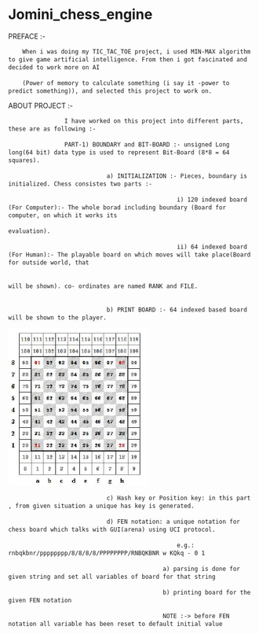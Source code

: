 # Jomini_chess_engine

PREFACE :-

		When i was doing my TIC_TAC_TOE project, i used MIN-MAX algorithm to give game artificial intelligence. From then i got fascinated and decided to work more on AI

		(Power of memory to calculate something (i say it -power to predict something)), and selected this project to work on.

	

ABOUT PROJECT :-

					I have worked on this project into different parts, these are as following :-

					PART-1) BOUNDARY and BIT-BOARD :- unsigned Long long(64 bit) data type is used to represent Bit-Board (8*8 = 64 squares).

								a) INITIALIZATION :- Pieces, boundary is initialized. Chess consistes two parts :- 

													i) 120 indexed board (For Computer):- The whole borad including boundary (Board for computer, on which it works its 																							
																							evaluation).

													ii) 64 indexed board (For Human):- The playable board on which moves will take place(Board for outside world, that 

																						will be shown). co- ordinates are named RANK and FILE.  

   
								b) PRINT BOARD :- 64 indexed based board will be shown to the player.

![Bit Board](img/offset-representaion.jpg)

								c) Hash key or Position key: in this part , from given situation a unique has key is generated. 

								d) FEN notation: a unique notation for chess board which talks with GUI(arena) using UCI protocol.
									
													e.g.: rnbqkbnr/pppppppp/8/8/8/8/PPPPPPPP/RNBQKBNR w KQkq - 0 1
										
												a) parsing is done for given string and set all variables of board for that string

												b) printing board for the given FEN notation 

												NOTE :-> before FEN notation all variable has been reset to default initial value
													

 

				    
